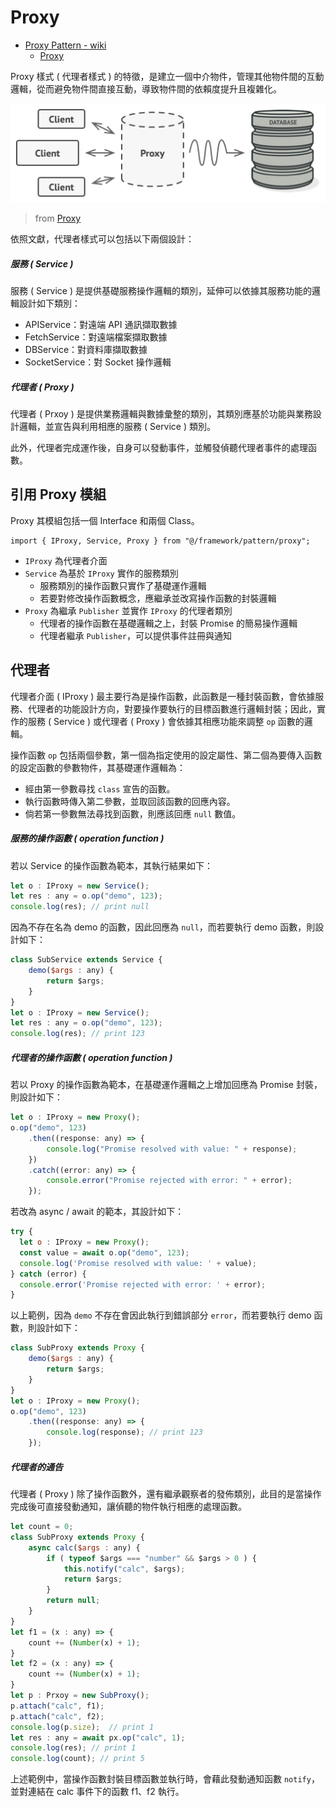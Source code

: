 # Proxy

+ [Proxy Pattern - wiki](https://en.wikipedia.org/wiki/Proxy_pattern)
    - [Proxy](https://refactoring.guru/design-patterns/proxy)

Proxy 樣式 ( 代理者樣式 ) 的特徵，是建立一個中介物件，管理其他物件間的互動邏輯，從而避免物件間直接互動，導致物件間的依賴度提升且複雜化。

![](./concept.png)
> from [Proxy](https://refactoring.guru/design-patterns/proxy)

依照文獻，代理者樣式可以包括以下兩個設計：

##### 服務 ( Service )

服務 ( Service ) 是提供基礎服務操作邏輯的類別，延伸可以依據其服務功能的邏輯設計如下類別：

+ APIService：對遠端 API 通訊擷取數據
+ FetchService：對遠端檔案擷取數據
+ DBService：對資料庫擷取數據
+ SocketService：對 Socket 操作邏輯

##### 代理者 ( Proxy )

代理者 ( Prxoy ) 是提供業務邏輯與數據彙整的類別，其類別應基於功能與業務設計邏輯，並宣告與利用相應的服務 ( Service ) 類別。

此外，代理者完成運作後，自身可以發動事件，並觸發偵聽代理者事件的處理函數。

## 引用 Proxy 模組

Proxy 其模組包括一個 Interface 和兩個 Class。

```
import { IProxy, Service, Proxy } from "@/framework/pattern/proxy";
```

+ ```IProxy``` 為代理者介面
+ ```Service``` 為基於 ```IProxy``` 實作的服務類別
    - 服務類別的操作函數只實作了基礎運作邏輯
    - 若要對修改操作函數概念，應繼承並改寫操作函數的封裝邏輯
+ ```Proxy``` 為繼承 ```Publisher``` 並實作 ```IProxy``` 的代理者類別
    - 代理者的操作函數在基礎邏輯之上，封裝 Promise 的簡易操作邏輯
    - 代理者繼承 ```Publisher```，可以提供事件註冊與通知

## 代理者

代理者介面 ( IProxy ) 最主要行為是操作函數，此函數是一種封裝函數，會依據服務、代理者的功能設計方向，對要操作要執行的目標函數進行邏輯封裝；因此，實作的服務 ( Service ) 或代理者 ( Proxy ) 會依據其相應功能來調整 ```op``` 函數的邏輯。

操作函數 ```op``` 包括兩個參數，第一個為指定使用的設定屬性、第二個為要傳入函數的設定函數的參數物件，其基礎運作邏輯為：

+ 經由第一參數尋找 ```class``` 宣告的函數。
+ 執行函數時傳入第二參數，並取回該函數的回應內容。
+ 倘若第一參數無法尋找到函數，則應該回應 ```null``` 數值。

##### 服務的操作函數 ( operation function )

若以 Service 的操作函數為範本，其執行結果如下：

```js
let o : IProxy = new Service();
let res : any = o.op("demo", 123);
console.log(res); // print null
```

因為不存在名為 demo 的函數，因此回應為 ```null```，而若要執行 demo 函數，則設計如下：

```js
class SubService extends Service {
    demo($args : any) {
        return $args;
    }
}
let o : IProxy = new Service();
let res : any = o.op("demo", 123);
console.log(res); // print 123
```

##### 代理者的操作函數 ( operation function )

若以 Proxy 的操作函數為範本，在基礎運作邏輯之上增加回應為 Promise 封裝，則設計如下：

```js
let o : IProxy = new Proxy();
o.op("demo", 123)
    .then((response: any) => {
        console.log("Promise resolved with value: " + response);
    })
    .catch((error: any) => {
        console.error("Promise rejected with error: " + error);
    });
```

若改為 async / await 的範本，其設計如下：

```js
try {
  let o : IProxy = new Proxy();
  const value = await o.op("demo", 123);
  console.log('Promise resolved with value: ' + value);
} catch (error) {
  console.error('Promise rejected with error: ' + error);
}
```

以上範例，因為 ```demo``` 不存在會因此執行到錯誤部分 ```error```，而若要執行 demo 函數，則設計如下：

```js
class SubProxy extends Proxy {
    demo($args : any) {
        return $args;
    }
}
let o : IProxy = new Proxy();
o.op("demo", 123)
    .then((response: any) => {
        console.log(response); // print 123
    });
```

##### 代理者的通告

代理者 ( Proxy ) 除了操作函數外，還有繼承觀察者的發佈類別，此目的是當操作完成後可直接發動通知，讓偵聽的物件執行相應的處理函數。

```js
let count = 0;
class SubProxy extends Proxy {
    async calc($args : any) {
        if ( typeof $args === "number" && $args > 0 ) {
            this.notify("calc", $args);
            return $args;
        }
        return null;
    }
}
let f1 = (x : any) => {
    count += (Number(x) + 1);
}
let f2 = (x : any) => {
    count += (Number(x) + 1);
}
let p : Prxoy = new SubProxy();
p.attach("calc", f1);
p.attach("calc", f2);
console.log(p.size);  // print 1
let res : any = await px.op("calc", 1);
console.log(res); // print 1
console.log(count); // print 5
```

上述範例中，當操作函數封裝目標函數並執行時，會藉此發動通知函數 ```notify```，並對連結在 calc 事件下的函數 f1、f2 執行。
